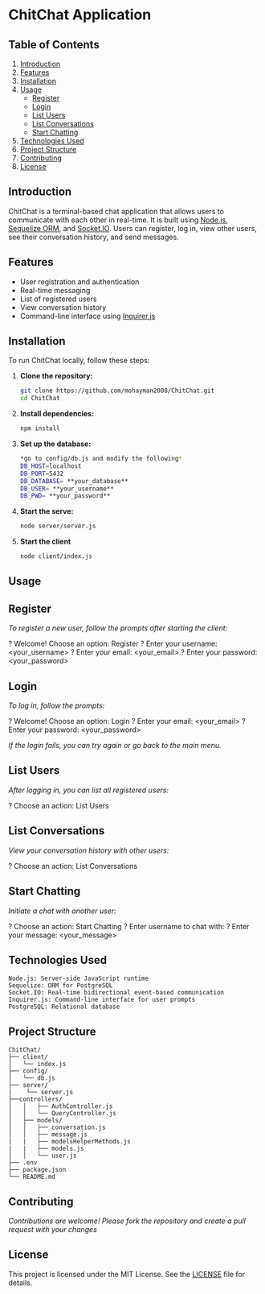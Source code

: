 # ChitChat Application

## Table of Contents

1. [Introduction](#introduction)
2. [Features](#features)
3. [Installation](#installation)
4. [Usage](#usage)
   - [Register](#register)
   - [Login](#login)
   - [List Users](#list-users)
   - [List Conversations](#list-conversations)
   - [Start Chatting](#start-chatting)
5. [Technologies Used](#technologies-used)
6. [Project Structure](#project-structure)
7. [Contributing](#contributing)
8. [License](#license)

## Introduction

ChitChat is a terminal-based chat application that allows users to communicate with each other in real-time. It is built using [Node.js](https://nodejs.org/), [Sequelize ORM](https://sequelize.org/), and [Socket.IO](https://socket.io/). Users can register, log in, view other users, see their conversation history, and send messages.

## Features

- User registration and authentication
- Real-time messaging
- List of registered users
- View conversation history
- Command-line interface using [Inquirer.js](https://github.com/SBoudrias/Inquirer.js)

## Installation

To run ChitChat locally, follow these steps:

1. **Clone the repository:**
   ```bash
   git clone https://github.com/mohayman2008/ChitChat.git
   cd ChitChat

2. **Install dependencies:**
    ```bash
    npm install
3. **Set up the database:**
    ```bash
    *go to config/db.js and modify the following*
    DB_HOST=localhost
    DB_PORT=5432
    DB_DATABASE= **your_database**
    DB_USER= **your_username**
    DB_PWD= **your_password**

4.  **Start the serve:**
    ```bash
    node server/server.js

5. **Start the client**
    ```bash
    node client/index.js

## Usage

## Register
*To register a new user, follow the prompts after starting the client:*

  ? Welcome! Choose an option: Register
  ? Enter your username: <your_username>
  ? Enter your email: <your_email>
  ? Enter your password: <your_password>

## Login
*To log in, follow the prompts:*

? Welcome! Choose an option: Login
? Enter your email: <your_email>
? Enter your password: <your_password>

*If the login fails, you can try again or go back to the main menu.*

## List Users
*After logging in, you can list all registered users:*

? Choose an action: List Users

## List Conversations
*View your conversation history with other users:*

? Choose an action: List Conversations

## Start Chatting
*Initiate a chat with another user:*

? Choose an action: Start Chatting
? Enter username to chat with: <username>
? Enter your message: <your_message>

## Technologies Used
```
Node.js: Server-side JavaScript runtime
Sequelize: ORM for PostgreSQL
Socket.IO: Real-time bidirectional event-based communication
Inquirer.js: Command-line interface for user prompts
PostgreSQL: Relational database
```

## Project Structure
```
ChitChat/
├── client/
│   └── index.js
├── config/
│   └── db.js
├── server/
|    └── server.js
├──controllers/
│   │   ├── AuthController.js
│   │   └── QueryController.js
│   ├── models/
│   │   ├── conversation.js
│   │   ├── message.js
|   |   ├── modelsHelperMethods.js
|   |   ├── models.js
│   │   └── user.js
├── .env
├── package.json
└── README.md
```

## Contributing
*Contributions are welcome! Please fork the repository and create a pull request with your changes*

## License

This project is licensed under the MIT License. See the [LICENSE](LICENSE) file for details.
